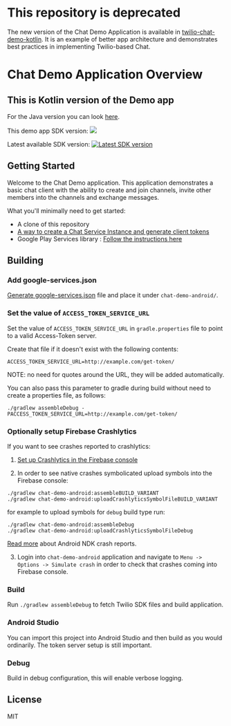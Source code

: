 # This repository is deprecated

The new version of the Chat Demo Application is available in [twilio-chat-demo-kotlin](https://github.com/twilio/twilio-chat-demo-kotlin). It is an example of better app architecture and demonstrates best practices in implementing Twilio-based Chat.

# Chat Demo Application Overview

## This is Kotlin version of the Demo app

For the Java version you can look [here](https://github.com/twilio/twilio-chat-demo-android/tree/java).

This demo app SDK version: ![](https://img.shields.io/badge/SDK%20version-5.0.1-blue.svg)

Latest available SDK version: [ ![Latest SDK version](https://api.bintray.com/packages/twilio/releases/chat-android/images/download.svg) ](https://bintray.com/twilio/releases/chat-android/_latestVersion)

## Getting Started

Welcome to the Chat Demo application.  This application demonstrates a basic chat client with the ability to create and join channels, invite other members into the channels and exchange messages.

What you'll minimally need to get started:

- A clone of this repository
- [A way to create a Chat Service Instance and generate client tokens](https://www.twilio.com/docs/api/chat/guides/identity)
- Google Play Services library : [Follow the instructions here](https://developers.google.com/android/guides/setup)

## Building

### Add google-services.json

[Generate google-services.json](https://support.google.com/firebase/answer/7015592?hl=en) file and place it under `chat-demo-android/`.

### Set the value of `ACCESS_TOKEN_SERVICE_URL`

Set the value of `ACCESS_TOKEN_SERVICE_URL` in `gradle.properties` file to point to a valid Access-Token server.

Create that file if it doesn't exist with the following contents:

```
ACCESS_TOKEN_SERVICE_URL=http://example.com/get-token/
```

NOTE: no need for quotes around the URL, they will be added automatically.

You can also pass this parameter to gradle during build without need to create a properties file, as follows:

```
./gradlew assembleDebug -PACCESS_TOKEN_SERVICE_URL=http://example.com/get-token/
```

### Optionally setup Firebase Crashlytics

If you want to see crashes reported to crashlytics:
1. [Set up Crashlytics in the Firebase console](https://firebase.google.com/docs/crashlytics/get-started?platform=android#setup-console)

2. In order to see native crashes symbolicated upload symbols into the Firebase console:
```
./gradlew chat-demo-android:assembleBUILD_VARIANT
./gradlew chat-demo-android:uploadCrashlyticsSymbolFileBUILD_VARIANT
```
for example to upload symbols for `debug` build type run:
```
./gradlew chat-demo-android:assembleDebug
./gradlew chat-demo-android:uploadCrashlyticsSymbolFileDebug
```

[Read more](https://firebase.google.com/docs/crashlytics/upgrade-sdk?platform=android#optional_step_set_up_ndk_crash_reporting) about Android NDK crash reports.

3. Login into `chat-demo-android` application and navigate to `Menu -> Options -> Simulate crash` in order to check that crashes coming into Firebase console.

### Build

Run `./gradlew assembleDebug` to fetch Twilio SDK files and build application.

### Android Studio

You can import this project into Android Studio and then build as you would ordinarily. The token server setup is still important.

### Debug

Build in debug configuration, this will enable verbose logging.

## License

MIT
